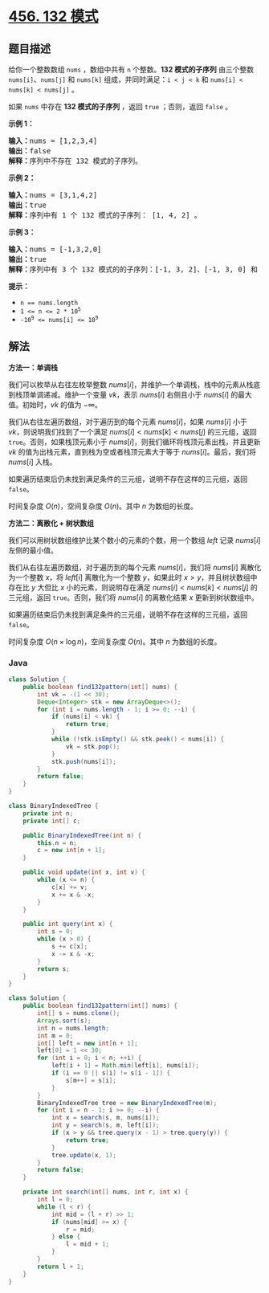 # [456. 132 模式](https://leetcode.cn/problems/132-pattern)

## 题目描述

<p>给你一个整数数组 <code>nums</code> ，数组中共有 <code>n</code> 个整数。<strong>132 模式的子序列</strong> 由三个整数 <code>nums[i]</code>、<code>nums[j]</code> 和 <code>nums[k]</code> 组成，并同时满足：<code>i < j < k</code> 和 <code>nums[i] < nums[k] < nums[j]</code> 。</p>

<p>如果 <code>nums</code> 中存在 <strong>132 模式的子序列</strong> ，返回 <code>true</code> ；否则，返回 <code>false</code> 。</p>



<p><strong>示例 1：</strong></p>

<pre>
<strong>输入：</strong>nums = [1,2,3,4]
<strong>输出：</strong>false
<strong>解释：</strong>序列中不存在 132 模式的子序列。
</pre>

<p><strong>示例 2：</strong></p>

<pre>
<strong>输入：</strong>nums = [3,1,4,2]
<strong>输出：</strong>true
<strong>解释：</strong>序列中有 1 个 132 模式的子序列： [1, 4, 2] 。
</pre>

<p><strong>示例 3：</strong></p>

<pre>
<strong>输入：</strong>nums = [-1,3,2,0]
<strong>输出：</strong>true
<strong>解释：</strong>序列中有 3 个 132 模式的的子序列：[-1, 3, 2]、[-1, 3, 0] 和 [-1, 2, 0] 。
</pre>



<p><strong>提示：</strong></p>

<ul>
	<li><code>n == nums.length</code></li>
	<li><code>1 <= n <= 2 * 10<sup>5</sup></code></li>
	<li><code>-10<sup>9</sup> <= nums[i] <= 10<sup>9</sup></code></li>
</ul>

## 解法

**方法一：单调栈**

我们可以枚举从右往左枚举整数 $nums[i]$，并维护一个单调栈，栈中的元素从栈底到栈顶单调递减。维护一个变量 $vk$，表示 $nums[i]$ 右侧且小于 $nums[i]$ 的最大值。初始时，$vk$ 的值为 $-\infty$。

我们从右往左遍历数组，对于遍历到的每个元素 $nums[i]$，如果 $nums[i]$ 小于 $vk$，则说明我们找到了一个满足 $nums[i] \lt nums[k] \lt nums[j]$ 的三元组，返回 `true`。否则，如果栈顶元素小于 $nums[i]$，则我们循环将栈顶元素出栈，并且更新 $vk$ 的值为出栈元素，直到栈为空或者栈顶元素大于等于 $nums[i]$。最后，我们将 $nums[i]$ 入栈。

如果遍历结束后仍未找到满足条件的三元组，说明不存在这样的三元组，返回 `false`。

时间复杂度 $O(n)$，空间复杂度 $O(n)$。其中 $n$ 为数组的长度。

**方法二：离散化 + 树状数组**

我们可以用树状数组维护比某个数小的元素的个数，用一个数组 $left$ 记录 $nums[i]$ 左侧的最小值。

我们从右往左遍历数组，对于遍历到的每个元素 $nums[i]$，我们将 $nums[i]$ 离散化为一个整数 $x$，将 $left[i]$ 离散化为一个整数 $y$，如果此时 $x \gt y$，并且树状数组中存在比 $y$ 大但比 $x$ 小的元素，则说明存在满足 $nums[i] \lt nums[k] \lt nums[j]$ 的三元组，返回 `true`。否则，我们将 $nums[i]$ 的离散化结果 $x$ 更新到树状数组中。

如果遍历结束后仍未找到满足条件的三元组，说明不存在这样的三元组，返回 `false`。

时间复杂度 $O(n \times \log n)$，空间复杂度 $O(n)$。其中 $n$ 为数组的长度。

### **Java**

```java
class Solution {
    public boolean find132pattern(int[] nums) {
        int vk = -(1 << 30);
        Deque<Integer> stk = new ArrayDeque<>();
        for (int i = nums.length - 1; i >= 0; --i) {
            if (nums[i] < vk) {
                return true;
            }
            while (!stk.isEmpty() && stk.peek() < nums[i]) {
                vk = stk.pop();
            }
            stk.push(nums[i]);
        }
        return false;
    }
}
```

```java
class BinaryIndexedTree {
    private int n;
    private int[] c;

    public BinaryIndexedTree(int n) {
        this.n = n;
        c = new int[n + 1];
    }

    public void update(int x, int v) {
        while (x <= n) {
            c[x] += v;
            x += x & -x;
        }
    }

    public int query(int x) {
        int s = 0;
        while (x > 0) {
            s += c[x];
            x -= x & -x;
        }
        return s;
    }
}

class Solution {
    public boolean find132pattern(int[] nums) {
        int[] s = nums.clone();
        Arrays.sort(s);
        int n = nums.length;
        int m = 0;
        int[] left = new int[n + 1];
        left[0] = 1 << 30;
        for (int i = 0; i < n; ++i) {
            left[i + 1] = Math.min(left[i], nums[i]);
            if (i == 0 || s[i] != s[i - 1]) {
                s[m++] = s[i];
            }
        }
        BinaryIndexedTree tree = new BinaryIndexedTree(m);
        for (int i = n - 1; i >= 0; --i) {
            int x = search(s, m, nums[i]);
            int y = search(s, m, left[i]);
            if (x > y && tree.query(x - 1) > tree.query(y)) {
                return true;
            }
            tree.update(x, 1);
        }
        return false;
    }

    private int search(int[] nums, int r, int x) {
        int l = 0;
        while (l < r) {
            int mid = (l + r) >> 1;
            if (nums[mid] >= x) {
                r = mid;
            } else {
                l = mid + 1;
            }
        }
        return l + 1;
    }
}
```
